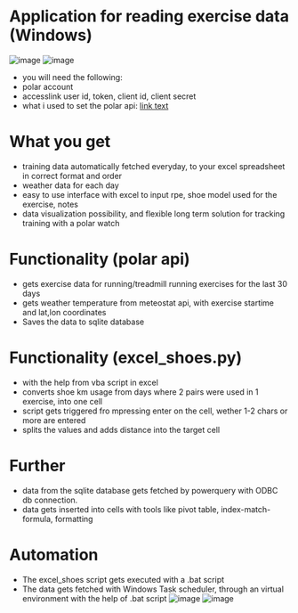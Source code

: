# Application for reading exercise data (Windows)
![image](https://github.com/user-attachments/assets/59abba26-17d0-4638-a0bb-55a4b4d4d5cc)
![image](https://github.com/user-attachments/assets/eb75dae3-a8fe-4a14-8585-6b1a0bdaa387)
- you will need the following:
- polar account
- accesslink user id, token, client id, client secret
- what i used to set the polar api: [link text](https://github.com/polarofficial/accesslink-example-python)
# What you get
- training data automatically fetched everyday, to your excel spreadsheet in correct format and order
- weather data for each day
- easy to use interface with excel to input rpe, shoe model used for the exercise, notes
- data visualization possibility, and flexible long term solution for tracking training with a polar watch
# Functionality (polar api)
- gets exercise data for running/treadmill running exercises for the last 30 days
- gets weather temperature from meteostat api, with exercise startime and lat,lon coordinates
- Saves the data to sqlite database
# Functionality (excel_shoes.py)
- with the help from vba script in excel
- converts shoe km usage from days where 2 pairs were used in 1 exercise, into one cell
- script gets triggered fro mpressing enter on the cell, wether 1-2 chars or more are entered
- splits the values and adds distance into the target cell
# Further
- data from the sqlite database gets fetched by powerquery with ODBC db connection.
- data gets inserted into cells with tools like pivot table, index-match-formula, formatting
# Automation
- The excel_shoes script gets executed with a .bat script
- The data gets fetched with Windows Task scheduler, through an virtual environment with the help of .bat script
![image](https://github.com/user-attachments/assets/00a75898-cf9e-493f-964b-4b34eb458a39)
  ![image](https://github.com/user-attachments/assets/85c123ec-7204-4d78-9db7-effe0753a1cf)
